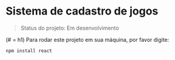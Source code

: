 # Sistema de cadastro de jogos #

> Status do projeto: Em desenvolvimento

(# = h1)
Para rodar este projeto em sua máquina, por favor digite:

```
npm install react
```
